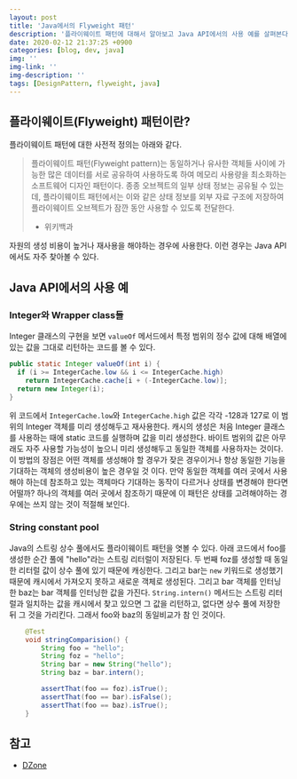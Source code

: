 ```yaml
---
layout: post
title: 'Java에서의 Flyweight 패턴'
description: '플라이웨이트 패턴에 대해서 알아보고 Java API에서의 사용 예를 살펴본다.'
date: 2020-02-12 21:37:25 +0900
categories: [blog, dev, java]
img: ''
img-link: ''
img-description: ''
tags: [DesignPattern, flyweight, java]
---
```


## 플라이웨이트(Flyweight) 패턴이란?

플라이웨이트 패턴에 대한 사전적 정의는 아래와 같다.

> 플라이웨이트 패턴(Flyweight pattern)는 동일하거나 유사한 객체들 사이에 가능한 많은 데이터를 서로 공유하여 사용하도록 하여 메모리 사용량을 최소화하는 소프트웨어 디자인 패턴이다. 종종 오브젝트의 일부 상태 정보는 공유될 수 있는데, 플라이웨이트 패턴에서는 이와 같은 상태 정보를 외부 자료 구조에 저장하여 플라이웨이트 오브젝트가 잠깐 동안 사용할 수 있도록 전달한다.
> - 위키백과

자원의 생성 비용이 높거나 재사용을 해야하는 경우에 사용한다. 이런 경우는 Java API에서도 자주 찾아볼 수 있다. 

## Java API에서의 사용 예

### Integer와 Wrapper class들

Integer 클래스의 구현을 보면 `valueOf` 메서드에서 특정 범위의 정수 값에 대해 배열에 있는 값을 그대로 리턴하는 코드를 볼 수 있다.

```java
public static Integer valueOf(int i) {
  if (i >= IntegerCache.low && i <= IntegerCache.high)
    return IntegerCache.cache[i + (-IntegerCache.low)];
  return new Integer(i);
}
```

위 코드에서 `IntegerCache.low`와 `IntegerCache.high` 값은 각각 -128과 127로 이 범위의 Integer 객체를 미리 생성해두고 재사용한다. 캐시의 생성은 처음 Integer 클래스를 사용하는 때에 static 코드를 실행하며 값을 미리 생성한다. 바이트 범위의 값은 아무래도 자주 사용할 가능성이 높으니 미리 생성해두고 동일한 객체를 사용하자는 것이다. 이 방법의 장점은 어떤 객체를 생성해야 할 경우가 잦은 경우이거나 항상 동일한 기능을 기대하는 객체의 생성비용이 높은 경우일 것 이다. 만약 동일한 객체를 여러 곳에서 사용해야 하는데 참조하고 있는 객체마다 기대하는 동작이 다르거나 상태를 변경해야 한다면 어떨까? 하나의 객체를 여러 곳에서 참조하기 때문에 이 패턴은 상태를 고려해야하는 경우에는 쓰지 않는 것이 적절해 보인다.

### String constant pool

Java의 스트링 상수 풀에서도 플라이웨이트 패턴을 엿볼 수 있다. 아래 코드에서 foo를 생성한 순간 풀에 "hello"라는 스트링 리터럴이 저장된다. 두 번째 foz를 생성할 때 동일한 리터럴 값이 상수 풀에 있기 때문에 캐싱한다. 그리고 bar는 `new` 키워드로 생성했기 때문에 캐시에서 가져오지 못하고 새로운 객체로 생성된다. 그리고 bar 객체를 인터닝 한 baz는 bar 객체를 인터닝한 값을 가진다. `String.intern()` 메서드는 스트링 리터럴과 일치하는 값을 캐시에서 찾고 있으면 그 값을 리턴하고, 없다면 상수 풀에 저장한 뒤 그 것을 가리킨다. 그래서 foo와 baz의 동일비교가 참 인 것이다.

```java
    @Test
    void stringComparision() {
        String foo = "hello";
        String foz = "hello";
        String bar = new String("hello");
        String baz = bar.intern();

        assertThat(foo == foz).isTrue();
        assertThat(foo == bar).isFalse();
        assertThat(foo == baz).isTrue();
    }
```

## 참고

* [DZone](https://dzone.com/articles/design-patterns-in-the-real-world-flyweight)